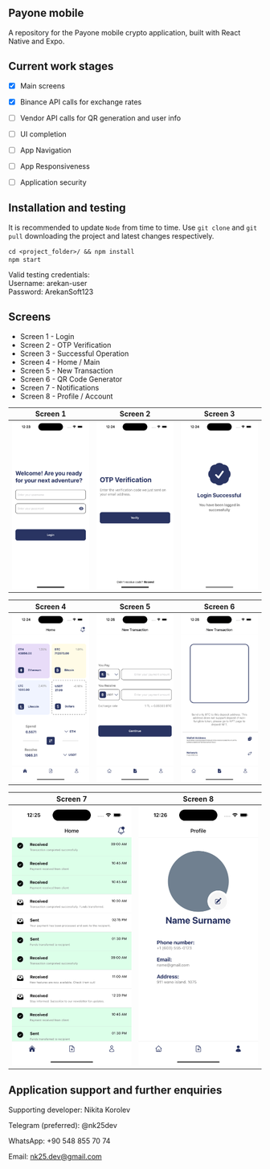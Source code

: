 
## Payone mobile

A repository for the Payone mobile crypto application, built with React Native and Expo.

## Current work stages

- [x] Main screens
- [x] Binance API calls for exchange rates
- [ ] Vendor API calls for QR generation and user info
- [ ] UI completion
- [ ] App Navigation
- [ ] App Responsiveness
- [ ] Application security


## Installation and testing

It is recommended to update ```Node``` from time to time.
Use ```git clone``` and ```git pull``` downloading the project and latest changes respectively.

```
cd <project_folder>/ && npm install
npm start
```

Valid testing credentials: \
Username: arekan-user \
Password: ArekanSoft123


## Screens

- Screen 1 - Login
- Screen 2 - OTP Verification
- Screen 3 - Successful Operation
- Screen 4 - Home / Main
- Screen 5 - New Transaction 
- Screen 6 - QR Code Generator
- Screen 7 - Notifications
- Screen 8 - Profile / Account



| Screen 1             | Screen 2           | Screen 3               |
|----------------------|--------------------|------------------------|
| ![](media/login.png) | ![](media/otp.png) | ![](media/success.png) |



| Screen 4            | Screen 5                   | Screen 6          |
|---------------------|----------------------------|-------------------|
| ![](media/home.png) | ![](media/transaction.png) | ![](media/qr.png) |



| Screen 7                     | Screen 8               |
|------------------------------|------------------------|
| ![](media/notifications.png) | ![](media/profile.png) |

## Application support and further enquiries

Supporting developer: Nikita Korolev 

Telegram (preferred): @nk25dev  

WhatsApp: +90 548 855 70 74 

Email: nk25.dev@gmail.com
